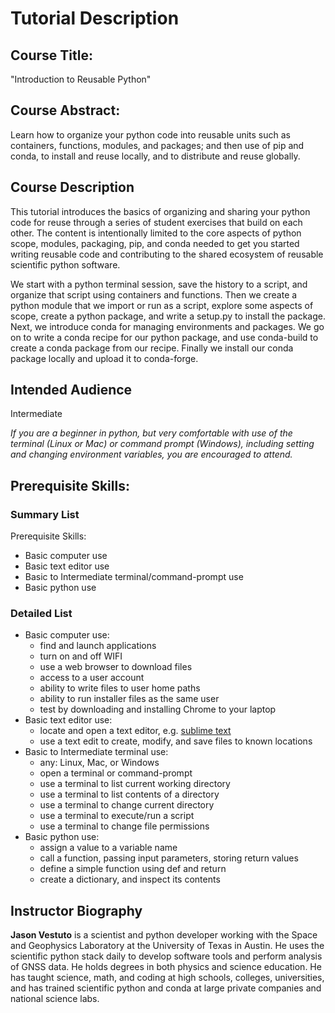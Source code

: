 # Tutorial Description

## Course Title: 

"Introduction to Reusable Python"

## Course Abstract:

Learn how to organize your python code into reusable units such as containers, functions, modules, and packages; and then use of pip and conda, to install and reuse locally, and to distribute and reuse globally.

## Course Description

This tutorial introduces the basics of organizing and sharing your python code for reuse through a series of student exercises that build on each other. The content is intentionally limited to the core aspects of python scope, modules, packaging, pip, and conda needed to get you started writing reusable code and contributing to the shared ecosystem of reusable scientific python software.

We start with a python terminal session, save the history to a script, and organize that script using containers and functions. Then we create a python module that we import or run as a script, explore some aspects of scope, create a python package, and write a setup.py to install the package. Next, we introduce conda for managing environments and packages. We go on to write a conda recipe for our python package, and use conda-build to create a conda package from our recipe. Finally we install our conda package locally and upload it to conda-forge.

## Intended Audience

Intermediate 

*If you are a beginner in python, but very comfortable with use of the terminal (Linux or Mac) or command prompt (Windows), including setting and changing environment variables, you are encouraged to attend.*

## Prerequisite Skills:

### Summary List

Prerequisite Skills:

* Basic computer use
* Basic text editor use
* Basic to Intermediate terminal/command-prompt use
* Basic python use

### Detailed List

* Basic computer use:  
    * find and launch applications
    * turn on and off WIFI
    * use a web browser to download files
    * access to a user account
    * ability to write files to user home paths
    * ability to run installer files as the same user
    * test by downloading and installing Chrome to your laptop
* Basic text editor use: 
    * locate and open a text editor, e.g. [sublime text](https://www.sublimetext.com)
    * use a text edit to create, modify, and save files to known locations 
* Basic to Intermediate terminal use:
    * any: Linux, Mac, or Windows
    * open a terminal or command-prompt
    * use a terminal to list current working directory
    * use a terminal to list contents of a directory 
    * use a terminal to change current directory
    * use a terminal to execute/run a script
    * use a terminal to change file permissions
* Basic python use:
    * assign a value to a variable name
    * call a function, passing input parameters, storing return values
    * define a simple function using def and return
    * create a dictionary, and inspect its contents


## Instructor Biography


**Jason Vestuto** is a scientist and python developer working with the Space and Geophysics Laboratory at the University of Texas in Austin. He uses the scientific python stack daily to develop software tools and perform analysis of GNSS data. He holds degrees in both physics and science education. He has taught science, math, and coding at high schools, colleges, universities, and has trained scientific python and conda at large private companies and national science labs. 